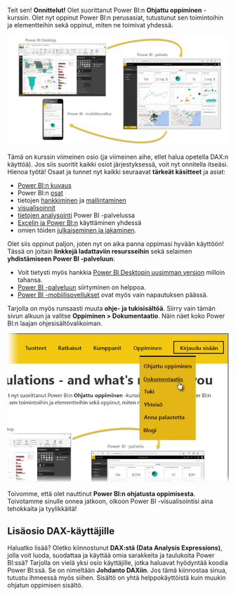 Teit sen! **Onnittelut!** Olet suorittanut Power BI:n **Ohjattu oppiminen** -kurssin. Olet nyt oppinut Power BI:n perusasiat, tutustunut sen toimintoihin ja elementteihin sekä oppinut, miten ne toimivat yhdessä.

![](media/6-5-guided-learning-completion/c0a0_2.png)

Tämä on kurssin viimeinen osio (ja viimeinen aihe, ellet halua opetella DAX:n käyttöä). Jos siis suoritit kaikki osiot järjestyksessä, voit nyt onnitella itseäsi. Hienoa työtä! Osaat ja tunnet nyt kaikki seuraavat **tärkeät käsitteet** ja asiat:

* [Power BI:n kuvaus](../gettingstarted.yml#step-1)
* Power BI:n [osat](../gettingstarted.yml#step-3)
* tietojen [hankkiminen](../gettingdata.yml#step-3) ja [mallintaminen](../modeling.yml#step-1)
* [visualisoinnit](../visualizations.yml#step-1)
* [tietojen analysointi](../exploringdata.yml#step-1) Power BI -palvelussa
* [Excelin ja Power BI:n](../powerbiandexcel.yml#step-1) käyttäminen yhdessä
* omien töiden [julkaiseminen ja jakaminen](../publishingandsharing.yml#step-1).

Olet siis oppinut paljon, joten nyt on aika panna oppimasi hyvään käyttöön! Tässä on joitain **linkkejä ladattaviin resursseihin** sekä selaimen **yhdistämiseen Power BI -palveluun**:

* Voit tietysti myös hankkia [Power BI Desktopin uusimman version](https://powerbi.microsoft.com/desktop) milloin tahansa.
* [Power BI -palveluun](https://powerbi.microsoft.com/) siirtyminen on helppoa.
* [Power BI -mobiilisovellukset](https://powerbi.microsoft.com/mobile/) ovat myös vain napautuksen päässä.

Tarjolla on myös runsaasti muuta **ohje- ja tukisisältöä**. Siirry vain tämän sivun alkuun ja valitse **Oppiminen > Dokumentaatio**. Näin näet koko Power BI:n laajan ohjesisältövalikoiman.

![](media/6-5-guided-learning-completion/6-5_1.png)

Toivomme, että olet nauttinut **Power BI:n ohjatusta oppimisesta**. Toivotamme sinulle onnea jatkoon, olkoon Power BI -visualisointisi aina tehokkaita ja tyylikkäitä!

## <a name="one-more-section-for-dax-users"></a>Lisäosio DAX-käyttäjille
Haluatko lisää? Oletko kiinnostunut **DAX:stä (Data Analysis Expressions)**, jolla voit luoda, suodattaa ja käyttää omia sarakkeita ja taulukoita Power BI:ssä? Tarjolla on vielä yksi osio käyttäjille, jotka haluavat hyödyntää koodia Power BI:ssä. Se on nimeltään **Johdanto DAXiin**. Jos tämä kiinnostaa sinua, tutustu ihmeessä myös siihen. Sisältö on yhtä helppokäyttöistä kuin muukin ohjatun oppimisen sisältö.

